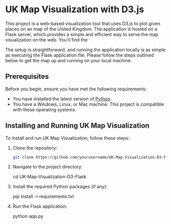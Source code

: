 
# UK Map Visualization with D3.js

This project is a web-based visualization tool that uses D3.js to plot given places on an  map of the United Kingdom. The application is hosted on a Flask server, which provides a simple and efficient way to serve the map visualization on the web. You'll find the 

The setup is straightforward, and running the application locally is as simple as executing the Flask application file. Please follow the steps outlined below to get the map up and running on your local machine.




## Prerequisites

Before you begin, ensure you have met the following requirements:

- You have installed the latest version of [Python](https://www.python.org/downloads/).
- You have a Windows, Linux, or Mac machine. This project is compatible with these operating systems.

## Installing and Running UK Map Visualization

To install and run UK Map Visualization, follow these steps:

1. Clone the repository:
   ```bash
   git clone https://github.com/yourusername/UK-Map-Visualization-D3-Flask.git

2. Navigate to the project directory:

   cd UK-Map-Visualization-D3-Flask


3. Install the required Python packages (if any):

   pip install -r requirements.txt


4. Run the Flask application:

   python app.py

   
